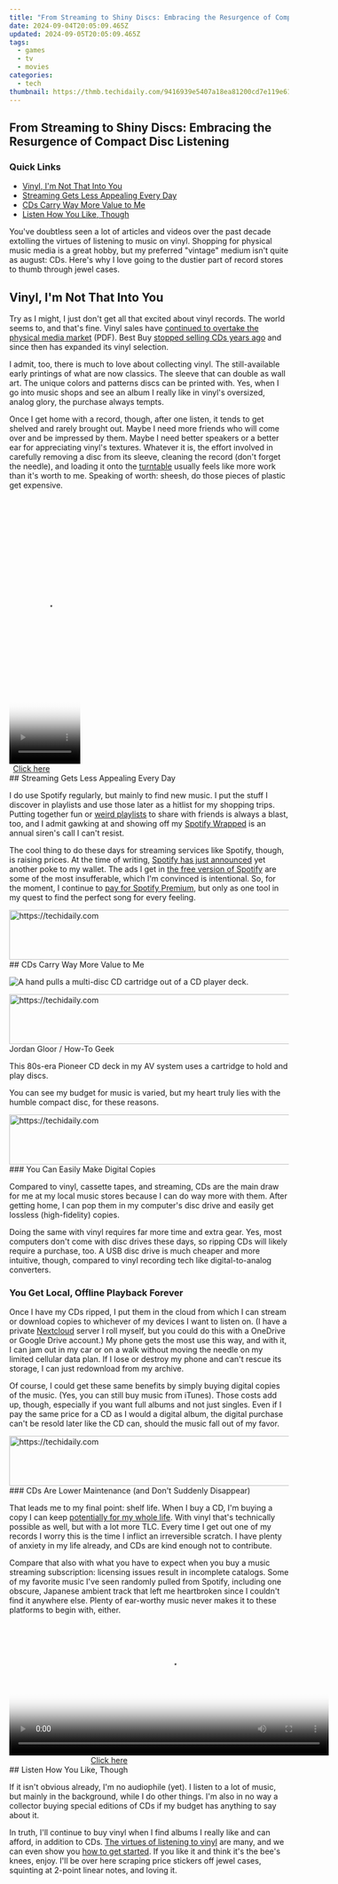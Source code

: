 ```yaml
---
title: "From Streaming to Shiny Discs: Embracing the Resurgence of Compact Disc Listening"
date: 2024-09-04T20:05:09.465Z
updated: 2024-09-05T20:05:09.465Z
tags:
  - games
  - tv
  - movies
categories:
  - tech
thumbnail: https://thmb.techidaily.com/9416939e5407a18ea81200cd7e119e61ff04e31fb3c5cd004cd4601ad28e3eb8.jpg
---
```


## From Streaming to Shiny Discs: Embracing the Resurgence of Compact Disc Listening

### Quick Links

* [Vinyl, I'm Not That Into You](https://facebook-video-footage.techidaily.com/new-the-definitive-guide-for-effective-and-smooth-youtube-video-uploads/)
* [Streaming Gets Less Appealing Every Day](https://android-transfer.techidaily.com/how-to-transfer-text-messages-from-realme-narzo-n53-to-new-phone-drfone-by-drfone-transfer-from-android-transfer-from-android/)
* [CDs Carry Way More Value to Me](https://extra-guidance.techidaily.com/2024-approved-journey-into-av1-the-newcomers-guidebook/)
* [Listen How You Like, Though](https://youtube-tips.techidaily.com/ed-in-2024-mastering-yt-analytics-counting-eyeballs-and-cash/)

 You've doubtless seen a lot of articles and videos over the past decade extolling the virtues of listening to music on vinyl. Shopping for physical music media is a great hobby, but my preferred "vintage" medium isn't quite as august: CDs. Here's why I love going to the dustier part of record stores to thumb through jewel cases.

##  Vinyl, I'm Not That Into You

 Try as I might, I just don't get all that excited about vinyl records. The world seems to, and that's fine. Vinyl sales have [continued to overtake the physical media market](https://www.riaa.com/wp-content/uploads/2024/03/2023-Year-End-Revenue-Statistics.pdf) (PDF). Best Buy [stopped selling CDs years ago](https://www.theverge.com/2018/2/6/16973538/bestbuy-target-cd-sales-vinyl-cassette) and since then has expanded its vinyl selection.

 I admit, too, there is much to love about collecting vinyl. The still-available early printings of what are now classics. The sleeve that can double as wall art. The unique colors and patterns discs can be printed with. Yes, when I go into music shops and see an album I really like in vinyl's oversized, analog glory, the purchase always tempts.

 Once I get home with a record, though, after one listen, it tends to get shelved and rarely brought out. Maybe I need more friends who will come over and be impressed by them. Maybe I need better speakers or a better ear for appreciating vinyl's textures. Whatever it is, the effort involved in carefully removing a disc from its sleeve, cleaning the record (don't forget the needle), and loading it onto the [turntable](https://bypass-frp.techidaily.com/the-complete-guide-to-infinix-hot-40i-frp-bypass-everything-you-need-to-know-by-drfone-android/) usually feels like more work than it's worth to me. Speaking of worth: sheesh, do those pieces of plastic get expensive.

<!-- affiliate ads begin -->
<span id="1977023">
					<video width="128" height="480" style="cursor:pointer"
           poster="//a.impactradius-go.com/display-clicktoplayimage/1977023.png"
           onclick="if(!this.playClicked){this.play();this.setAttribute('controls',true);this.playClicked=true;}">
	   <source src="//a.impactradius-go.com/display-ad/22993-1977023">
	   <img src="//a.impactradius-go.com/display-clicktoplayimage/1977023.png" style="border: none; height: 100%; width: 100%; object-fit: contain">
	</video>
	<div style="width:80px;text-align:center"><a href="javascript:window.open(decodeURIComponent('https%3A%2F%2Fhomestyler.sjv.io%2Fc%2F5597632%2F1977023%2F22993'), '_blank');void(0);">Click here</a></div>
</span>
<img height="0" width="0" src="https://imp.pxf.io/i/5597632/1977023/22993" style="position:absolute;visibility:hidden;" border="0" />
<!-- affiliate ads end -->
##  Streaming Gets Less Appealing Every Day

 I do use Spotify regularly, but mainly to find new music. I put the stuff I discover in playlists and use those later as a hitlist for my shopping trips. Putting together fun or [weird playlists](https://tiktok-video-recordings.techidaily.com/2024-approved-creative-anime-characters-and-scenes-for-viral-tiktoks/) to share with friends is always a blast, too, and I admit gawking at and showing off my [Spotify Wrapped](https://screen-recording.techidaily.com/updated-in-2024-premier-mobile-devices-top-gba-game-players/) is an annual siren's call I can't resist.

 The cool thing to do these days for streaming services like Spotify, though, is raising prices. At the time of writing, [Spotify has just announced](https://extra-approaches.techidaily.com/updated-mastering-the-art-of-disconnecting-from-your-old-linkedin-account/) yet another poke to my wallet. The ads I get in [the free version of Spotify](https://youtube-data.techidaily.com/24-how-to-remove-pending-videos-from-your-youtube-history/) are some of the most insufferable, which I'm convinced is intentional. So, for the moment, I continue to [pay for Spotify Premium](https://twitter-videos.techidaily.com/new-in-2024-digital-drama-videoviral-sagas-unfold-online/), but only as one tool in my quest to find the perfect song for every feeling.

<!-- affiliate ads begin -->
<a href="https://appsumo.8odi.net/c/5597632/2130875/7443" target="_top" id="2130875">
  <img src="//a.impactradius-go.com/display-ad/7443-2130875" border="0" alt="https://techidaily.com" width="728" height="90"/>
</a>
<img height="0" width="0" src="https://appsumo.8odi.net/i/5597632/2130875/7443" style="position:absolute;visibility:hidden;" border="0" />
<!-- affiliate ads end -->
##  CDs Carry Way More Value to Me

![A hand pulls a multi-disc CD cartridge out of a CD player deck.](https://static1.howtogeekimages.com/wordpress/wp-content/uploads/2024/04/cd-cassette-player.jpg) 

<!-- affiliate ads begin -->
<a href="https://aligracehair.sjv.io/c/5597632/1959764/19272" target="_top" id="1959764">
  <img src="//a.impactradius-go.com/display-ad/19272-1959764" border="0" alt="https://techidaily.com" width="728" height="90"/>
</a>
<img height="0" width="0" src="https://aligracehair.sjv.io/i/5597632/1959764/19272" style="position:absolute;visibility:hidden;" border="0" />
<!-- affiliate ads end -->
Jordan Gloor / How-To Geek

This 80s-era Pioneer CD deck in my AV system uses a cartridge to hold and play discs.

 You can see my budget for music is varied, but my heart truly lies with the humble compact disc, for these reasons.

<!-- affiliate ads begin -->
<a href="https://appsumo.8odi.net/c/5597632/2123740/7443" target="_top" id="2123740">
  <img src="//a.impactradius-go.com/display-ad/7443-2123740" border="0" alt="https://techidaily.com" width="728" height="90"/>
</a>
<img height="0" width="0" src="https://appsumo.8odi.net/i/5597632/2123740/7443" style="position:absolute;visibility:hidden;" border="0" />
<!-- affiliate ads end -->
###  You Can Easily Make Digital Copies

 Compared to vinyl, cassette tapes, and streaming, CDs are the main draw for me at my local music stores because I can do way more with them. After getting home, I can pop them in my computer's disc drive and easily get lossless (high-fidelity) copies.

 Doing the same with vinyl requires far more time and extra gear. Yes, most computers don't come with disc drives these days, so ripping CDs will likely require a purchase, too. A USB disc drive is much cheaper and more intuitive, though, compared to vinyl recording tech like digital-to-analog converters.

###  You Get Local, Offline Playback Forever

 Once I have my CDs ripped, I put them in the cloud from which I can stream or download copies to whichever of my devices I want to listen on. (I have a private [Nextcloud](https://nextcloud.com/) server I roll myself, but you could do this with a OneDrive or Google Drive account.) My phone gets the most use this way, and with it, I can jam out in my car or on a walk without moving the needle on my limited cellular data plan. If I lose or destroy my phone and can't rescue its storage, I can just redownload from my archive.

 Of course, I could get these same benefits by simply buying digital copies of the music. (Yes, you can still buy music from iTunes). Those costs add up, though, especially if you want full albums and not just singles. Even if I pay the same price for a CD as I would a digital album, the digital purchase can't be resold later like the CD can, should the music fall out of my favor.

<!-- affiliate ads begin -->
<a href="https://aligracehair.sjv.io/c/5597632/1948937/19272" target="_top" id="1948937">
  <img src="//a.impactradius-go.com/display-ad/19272-1948937" border="0" alt="https://techidaily.com" width="728" height="90"/>
</a>
<img height="0" width="0" src="https://aligracehair.sjv.io/i/5597632/1948937/19272" style="position:absolute;visibility:hidden;" border="0" />
<!-- affiliate ads end -->
###  CDs Are Lower Maintenance (and Don't Suddenly Disappear)

 That leads me to my final point: shelf life. When I buy a CD, I'm buying a copy I can keep [potentially for my whole life](https://android-unlock.techidaily.com/in-2024-5-solutions-for-samsung-galaxy-m34-5g-unlock-without-password-by-drfone-android/). With vinyl that's technically possible as well, but with a lot more TLC. Every time I get out one of my records I worry this is the time I inflict an irreversible scratch. I have plenty of anxiety in my life already, and CDs are kind enough not to contribute.

 Compare that also with what you have to expect when you buy a music streaming subscription: licensing issues result in incomplete catalogs. Some of my favorite music I've seen randomly pulled from Spotify, including one obscure, Japanese ambient track that left me heartbroken since I couldn't find it anywhere else. Plenty of ear-worthy music never makes it to these platforms to begin with, either.

<!-- affiliate ads begin -->
<span id="1983473">
					<video width="576" height="240" style="cursor:pointer"
           poster="//a.impactradius-go.com/display-clicktoplayimage/1983473.png"
           onclick="if(!this.playClicked){this.play();this.setAttribute('controls',true);this.playClicked=true;}">
	   <source src="//a.impactradius-go.com/display-ad/22993-1983473">
	   <img src="//a.impactradius-go.com/display-clicktoplayimage/1983473.png" style="border: none; height: 100%; width: 100%; object-fit: contain">
	</video>
	<div style="width:360px;text-align:center"><a href="javascript:window.open(decodeURIComponent('https%3A%2F%2Fhomestyler.sjv.io%2Fc%2F5597632%2F1983473%2F22993'), '_blank');void(0);">Click here</a></div>
</span>
<img height="0" width="0" src="https://imp.pxf.io/i/5597632/1983473/22993" style="position:absolute;visibility:hidden;" border="0" />
<!-- affiliate ads end -->
##  Listen How You Like, Though

 If it isn't obvious already, I'm no audiophile (yet). I listen to a lot of music, but mainly in the background, while I do other things. I'm also in no way a collector buying special editions of CDs if my budget has anything to say about it.

 In truth, I'll continue to buy vinyl when I find albums I really like and can afford, in addition to CDs. [The virtues of listening to vinyl](https://discord-videos.techidaily.com/updated-crafting-an-eye-catching-discord-avatar-picture-for-2024/) are many, and we can even show you [how to get started](https://android-location-track.techidaily.com/in-2024-best-anti-tracker-software-for-samsung-galaxy-a23-5g-drfone-by-drfone-virtual-android/). If you like it and think it's the bee's knees, enjoy. I'll be over here scraping price stickers off jewel cases, squinting at 2-point linear notes, and loving it.

<ins class="adsbygoogle"
     style="display:block"
     data-ad-format="autorelaxed"
     data-ad-client="ca-pub-7571918770474297"
     data-ad-slot="1223367746"></ins>



<ins class="adsbygoogle"
     style="display:block"
     data-ad-client="ca-pub-7571918770474297"
     data-ad-slot="8358498916"
     data-ad-format="auto"
     data-full-width-responsive="true"></ins>


